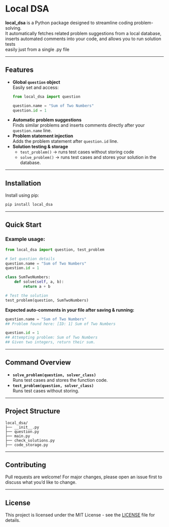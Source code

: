 # Local DSA

**local_dsa** is a Python package designed to streamline coding problem-solving.  
It automatically fetches related problem suggestions from a local database,  
inserts automated comments into your code, and allows you to run solution tests  
easily just from a single .py file

---

## Features
- **Global `question` object**  
  Easily set and access:
  ```python
  from local_dsa import question

  question.name = "Sum of Two Numbers"
  question.id = 1
  ```
- **Automatic problem suggestions**  
  Finds similar problems and inserts comments directly after your `question.name` line.
- **Problem statement injection**  
  Adds the problem statement after `question.id` line.
- **Solution testing & storage**  
  - `test_problem()` → runs test cases without storing code  
  - `solve_problem()` → runs test cases and stores your solution in the database.

---

## Installation
Install using pip:
```bash
pip install local_dsa
```

---

## Quick Start

### Example usage:
```python
from local_dsa import question, test_problem

# Set question details
question.name = "Sum of Two Numbers"
question.id = 1

class SumTwoNumbers:
    def solve(self, a, b):
        return a + b

# Test the solution
test_problem(question, SumTwoNumbers)
```

**Expected auto-comments in your file after saving & running:**
```python
question.name = "Sum of Two Numbers"
## Problem found here: [ID: 1] Sum of Two Numbers

question.id = 1
## Attempting problem: Sum of Two Numbers
## Given two integers, return their sum.
```

---

## Command Overview
- **`solve_problem(question, solver_class)`**  
  Runs test cases and stores the function code.
- **`test_problem(question, solver_class)`**  
  Runs test cases without storing.

---

## Project Structure
```
local_dsa/
├── __init__.py
├── question.py
├── main.py
├── check_solutions.py
├── code_storage.py
```

---

## Contributing
Pull requests are welcome! For major changes, please open an issue first to discuss what you’d like to change.

---

## License
This project is licensed under the MIT License - see the [LICENSE](LICENSE) file for details.
